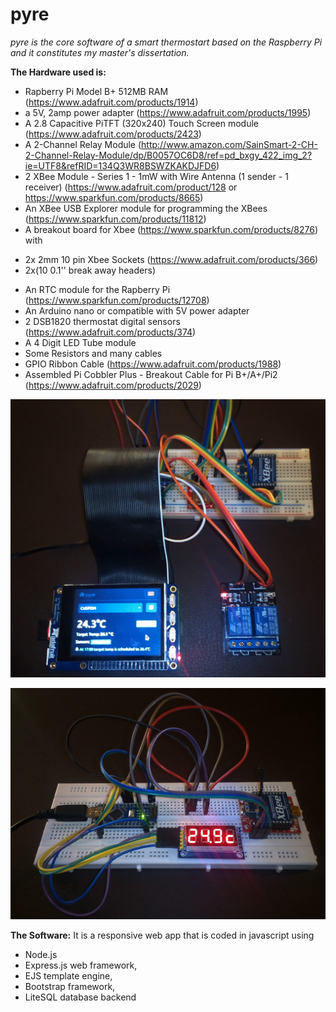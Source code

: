 # pyre
*pyre is the core software of a smart thermostart based on the Raspberry Pi and it constitutes my master's dissertation.*

**The Hardware used is:**
* Rapberry Pi Model B+ 512MB RAM (https://www.adafruit.com/products/1914)
* a 5V, 2amp power adapter (https://www.adafruit.com/products/1995)
* A 2.8 Capacitive PiTFT (320x240) Touch Screen module (https://www.adafruit.com/products/2423)
* A 2-Channel Relay Module (http://www.amazon.com/SainSmart-2-CH-2-Channel-Relay-Module/dp/B0057OC6D8/ref=pd_bxgy_422_img_2?ie=UTF8&refRID=134Q3WR8BSWZKAKDJFD6)
* 2 XBee Module - Series 1 - 1mW with Wire Antenna (1 sender - 1 receiver) (https://www.adafruit.com/product/128 or https://www.sparkfun.com/products/8665)
* An XBee USB Explorer module for programming the XBees (https://www.sparkfun.com/products/11812)
* A breakout board for Xbee (https://www.sparkfun.com/products/8276) with 
- 2x 2mm 10 pin Xbee Sockets (https://www.adafruit.com/products/366) 
- 2x(10 0.1'' break away headers)
* An RTC module for the Rapberry Pi (https://www.sparkfun.com/products/12708)
* An Arduino nano or compatible with 5V power adapter 
* 2 DSB1820 thermostat digital sensors (https://www.adafruit.com/products/374)
* A 4 Digit LED Tube module 
* Some Resistors and many cables 
* GPIO Ribbon Cable (https://www.adafruit.com/products/1988)
* Assembled Pi Cobbler Plus - Breakout Cable for Pi B+/A+/Pi2 (https://www.adafruit.com/products/2029)

![Image of the pyre thermostat](https://github.com/emnik/pyre/blob/master/images/thermostat.jpg)

![Image of the remote sensor of pyre thermostat](https://github.com/emnik/pyre/blob/master/images/remote_sensor.jpg)

**The Software:** 
It is a responsive web app that is coded in javascript using 
* Node.js 
* Express.js web framework, 
* EJS template engine, 
* Bootstrap framework,
* LiteSQL database backend


